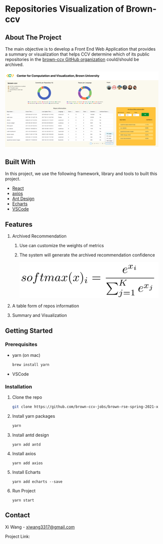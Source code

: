 # Repositories Visualization of Brown-ccv

## About The Project

The main objective is to develop a Front End Web Application that provides a summary or visualization that helps CCV determine which of its public repositories in the [brown-ccv GitHub organization](https://github.com/brown-ccv) could/should be archived. 

![demo](image/demo.png)

## Built With 

In this project, we use the following framework, library and tools to built this project.

* [React](https://reactjs.org/) 
* [axios](https://yarnpkg.com/package/axios) 
* [Ant Design](https://ant.design/) 
* [Echarts](https://echarts.apache.org/en/index.html)
* [VSCode](https://jquery.com)

## Features

1. Archived Recommendation

   1. Use can customize the weights of metrics

   2. The system will generate the archived recommendation confidence

      ![softmax](image/softmax.png)

      

2. A table form of repos information

3. Summary and Visualization

## Getting Started

### Prerequisites

* yarn (on mac)

  ```sh
  brew install yarn
  ```

* VSCode

### Installation

1. Clone the repo

   ```sh
   git clone https://github.com/brown-ccv-jobs/brown-rse-spring-2021-xidaniel.git
   ```

2. Install yarn packages

   ```sh
   yarn
   ```

3. Install antd design

   ```shell
   yarn add antd
   ```

4. Install axios

   ```shell
   yarn add axios
   ```

5. Install Echarts

   ```shell
   yarn add echarts --save
   ```

6. Run Project

   ```shell
   yarn start
   ```

## Contact

Xi Wang -  xiwang3317@gmail.com

Project Link: 
